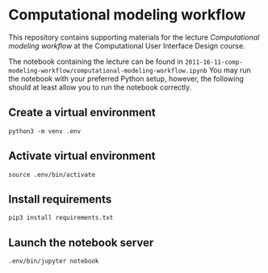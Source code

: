 # Computational modeling workflow

This repository contains supporting materials for the lecture *Computational modeling workflow* at the Computational User Interface Design course.

The notebook containing the lecture can be found in ```2011-16-11-comp-modeling-workflow/computational-modeling-workflow.ipynb``` You may run the notebook with your preferred Python setup, however, the following should at least allow you to run the notebook correctly.

## Create a virtual environment

    python3 -m venv .env

## Activate virtual environment

    source .env/bin/activate

## Install requirements

    pip3 install requirements.txt

## Launch the notebook server

    .env/bin/jupyter notebook